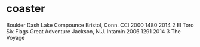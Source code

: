 # coaster
Boulder Dash	Lake Compounce	Bristol, Conn.	CCI	2000	1480	2014
2	El Toro	Six Flags Great Adventure	Jackson, N.J.	Intamin	2006	1291	2014
3	The Voyage
